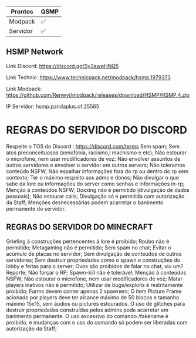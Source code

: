 


| Prontos |QSMP|
| ------------- | ------------- |
| Modpack|✅|
| Servidor|✅|

<p align="center">

## HSMP Network

Link Discord: https://discord.gg/Sy3awpHNQ5

Link Technic: https://www.technicpack.net/modpack/hsmp.1979373

Link Modpack: https://github.com/Renwyi/modpack/releases/download/HSMP/HSMP.4.zip



IP Servidor: hsmp.pandaplus.cf:25565

# REGRAS DO SERVIDOR DO DISCORD
  Respeite o TOS do Discord : https://discord.com/terms
  Sem spam;
  Sem atos preconceituosos (xenofobia, racismo,l machismo e etc);
  Não estourar o microfone, nem usar modificadores de voz;
  Não envolver assuntos de outros servidores e envolver o servidor em outros servers;
  Não toleramos conteúdo NSFW;
  Não espalhar informações fora do rp ou dentro do rp sem contexto;
  Ter o máximo respeito aos adms e donos;
  Não divulgar o que sabe da lore ou informações do server como senhas e informações in-rp;
  Menção á conteúdos NSFW;
  Doxxing não é permitido (divulgação de dados pessoais);
  Não estourar calls;
  Divulgação só é permitida com autorização da Staff;
  Menções desnecessárias podem acarretar o banimento permanente do servidor.

## REGRAS DO SERVIDOR DO MINECRAFT

  Griefing á construções pertencentes á lore é proibido;
  Roubo não é permitido;
  Metagaming não é permitido;
  Sem spam no chat;
  Evitar o acúmulo de placas no servidor;
  Sem divulgação de conteúdos de outros servidores;
  Sem destruir propriedades como o spawn e construções do lobby e feitas para o server;
  Ovos são proibidos de falar no chat, viu um? Reporte;
  Não forçar o RP;
  Spawn-kill não é tolerável;
  Menção á conteúdos NSFW;
  Não estourar o microfone, nem usar modificadores de voz;
  Matar players inativos não é permitido;
  Utilizar de bugs/exploits é restritamente proibido;
  Farms devem conter apenas 2 spawners;
  O item Picture Frame acionado por players deve ter alcance máximo de 50 blocos e tamanho máximo 15x15, sem áudios ou pictures estourados.
  O uso de glitches para destruir propriedades construídas pelos admins pode acarretar em banimento permanente.
  O uso excessivo do comando /fakename é proibido, e mudanças com o uso do comando só podem ser liberadas com autorização da Staff;
